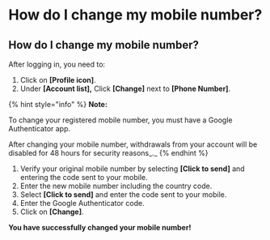 # How do I change my mobile number?

## How do I change my mobile number?

After logging in, you need to:

1. Click on **\[Profile icon]**.
2. Under **\[Account list],** Click **\[Change]** next to **\[Phone Number]**.

{% hint style="info" %}
**Note:**

To change your registered mobile number, you must have a Google Authenticator app.

After changing your mobile number, withdrawals from your account will be disabled for 48 hours for security reasons_._
{% endhint %}

1. Verify your original mobile number by selecting **\[Click to send]** and entering the code sent to your mobile.
2. Enter the new mobile number including the country code.&#x20;
3. Select **\[Click to send]** and enter the code sent to your mobile.
4. Enter the Google Authenticator code.
5. Click on **\[Change]**.

**You have successfully changed your mobile number!**
